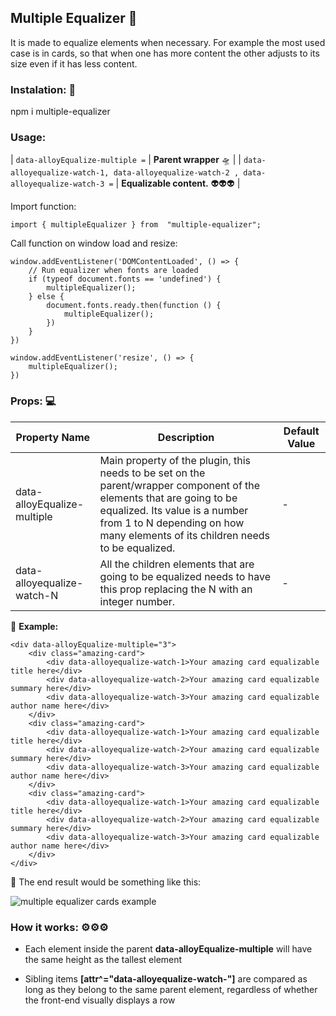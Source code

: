  ## Multiple Equalizer  📐 

It is made to equalize elements when necessary.
For example the most used case is in cards, so that when one has more content the other adjusts to its size even if it has less content.

### Instalation: 🔧

npm i multiple-equalizer

### Usage:

| `data-alloyEqualize-multiple =` |  **Parent wrapper**  🛸 |
| `data-alloyequalize-watch-1, data-alloyequalize-watch-2 , data-alloyequalize-watch-3 =` |  **Equalizable content.** 
👽👽👽 |

Import function:

    import { multipleEqualizer } from  "multiple-equalizer"; 
	
Call function on window load and resize:

    window.addEventListener('DOMContentLoaded', () => {
        // Run equalizer when fonts are loaded
        if (typeof document.fonts == 'undefined') {
            multipleEqualizer();
        } else {
            document.fonts.ready.then(function () {
                multipleEqualizer();
            })
        }
    })
    
    window.addEventListener('resize', () => {
        multipleEqualizer();
    })

### Props: 💻

| Property Name               | Description                                                                                                                                                                                                                               | Default Value |
|-----------------------------|-------------------------------------------------------------------------------------------------------------------------------------------------------------------------------------------------------------------------------------------|---------------|
| data-alloyEqualize-multiple | Main property of the plugin, this needs to be set on the parent/wrapper component of the elements that are going to be equalized. Its value is a number from 1 to N depending on how many elements of its children needs to be equalized. | -             |
| data-alloyequalize-watch-N  | All the children elements that are going to be equalized needs to have this prop replacing the N with an integer number.                                                                                                                  | -             |

📏 **Example:**

	<div data-alloyEqualize-multiple="3">
		<div class="amazing-card">
			<div data-alloyequalize-watch-1>Your amazing card equalizable title here</div>
			<div data-alloyequalize-watch-2>Your amazing card equalizable summary here</div>
			<div data-alloyequalize-watch-3>Your amazing card equalizable author name here</div>
		</div>
		<div class="amazing-card">
			<div data-alloyequalize-watch-1>Your amazing card equalizable title here</div>
			<div data-alloyequalize-watch-2>Your amazing card equalizable summary here</div>
			<div data-alloyequalize-watch-3>Your amazing card equalizable author name here</div>
		</div>
		<div class="amazing-card">
			<div data-alloyequalize-watch-1>Your amazing card equalizable title here</div>
			<div data-alloyequalize-watch-2>Your amazing card equalizable summary here</div>
			<div data-alloyequalize-watch-3>Your amazing card equalizable author name here</div>
		</div>
	</div>
	
🥽 The end result would be something like this:

![multiple equalizer cards example](https://i.imgur.com/pMMVvVi.png)

### How it works: ⚙⚙⚙

- Each element inside the parent **data-alloyEqualize-multiple** will have the same height as the tallest element

- Sibling items **[attr^="data-alloyequalize-watch-"]** are compared as long as they belong to the same parent element, regardless of whether the front-end visually displays a row